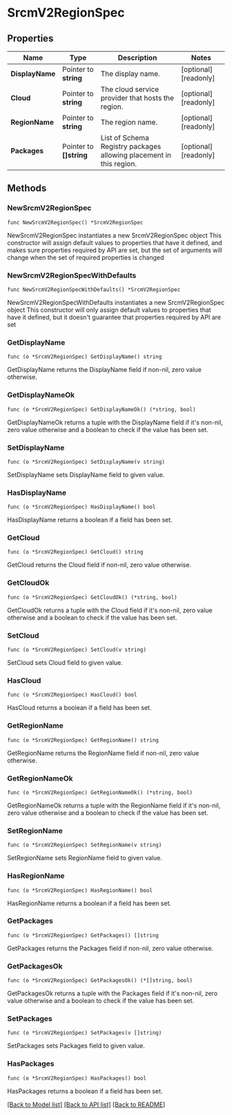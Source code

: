 # SrcmV2RegionSpec

## Properties

Name | Type | Description | Notes
------------ | ------------- | ------------- | -------------
**DisplayName** | Pointer to **string** | The display name. | [optional] [readonly] 
**Cloud** | Pointer to **string** | The cloud service provider that hosts the region. | [optional] [readonly] 
**RegionName** | Pointer to **string** | The region name. | [optional] [readonly] 
**Packages** | Pointer to **[]string** | List of Schema Registry packages allowing placement in this region. | [optional] [readonly] 

## Methods

### NewSrcmV2RegionSpec

`func NewSrcmV2RegionSpec() *SrcmV2RegionSpec`

NewSrcmV2RegionSpec instantiates a new SrcmV2RegionSpec object
This constructor will assign default values to properties that have it defined,
and makes sure properties required by API are set, but the set of arguments
will change when the set of required properties is changed

### NewSrcmV2RegionSpecWithDefaults

`func NewSrcmV2RegionSpecWithDefaults() *SrcmV2RegionSpec`

NewSrcmV2RegionSpecWithDefaults instantiates a new SrcmV2RegionSpec object
This constructor will only assign default values to properties that have it defined,
but it doesn't guarantee that properties required by API are set

### GetDisplayName

`func (o *SrcmV2RegionSpec) GetDisplayName() string`

GetDisplayName returns the DisplayName field if non-nil, zero value otherwise.

### GetDisplayNameOk

`func (o *SrcmV2RegionSpec) GetDisplayNameOk() (*string, bool)`

GetDisplayNameOk returns a tuple with the DisplayName field if it's non-nil, zero value otherwise
and a boolean to check if the value has been set.

### SetDisplayName

`func (o *SrcmV2RegionSpec) SetDisplayName(v string)`

SetDisplayName sets DisplayName field to given value.

### HasDisplayName

`func (o *SrcmV2RegionSpec) HasDisplayName() bool`

HasDisplayName returns a boolean if a field has been set.

### GetCloud

`func (o *SrcmV2RegionSpec) GetCloud() string`

GetCloud returns the Cloud field if non-nil, zero value otherwise.

### GetCloudOk

`func (o *SrcmV2RegionSpec) GetCloudOk() (*string, bool)`

GetCloudOk returns a tuple with the Cloud field if it's non-nil, zero value otherwise
and a boolean to check if the value has been set.

### SetCloud

`func (o *SrcmV2RegionSpec) SetCloud(v string)`

SetCloud sets Cloud field to given value.

### HasCloud

`func (o *SrcmV2RegionSpec) HasCloud() bool`

HasCloud returns a boolean if a field has been set.

### GetRegionName

`func (o *SrcmV2RegionSpec) GetRegionName() string`

GetRegionName returns the RegionName field if non-nil, zero value otherwise.

### GetRegionNameOk

`func (o *SrcmV2RegionSpec) GetRegionNameOk() (*string, bool)`

GetRegionNameOk returns a tuple with the RegionName field if it's non-nil, zero value otherwise
and a boolean to check if the value has been set.

### SetRegionName

`func (o *SrcmV2RegionSpec) SetRegionName(v string)`

SetRegionName sets RegionName field to given value.

### HasRegionName

`func (o *SrcmV2RegionSpec) HasRegionName() bool`

HasRegionName returns a boolean if a field has been set.

### GetPackages

`func (o *SrcmV2RegionSpec) GetPackages() []string`

GetPackages returns the Packages field if non-nil, zero value otherwise.

### GetPackagesOk

`func (o *SrcmV2RegionSpec) GetPackagesOk() (*[]string, bool)`

GetPackagesOk returns a tuple with the Packages field if it's non-nil, zero value otherwise
and a boolean to check if the value has been set.

### SetPackages

`func (o *SrcmV2RegionSpec) SetPackages(v []string)`

SetPackages sets Packages field to given value.

### HasPackages

`func (o *SrcmV2RegionSpec) HasPackages() bool`

HasPackages returns a boolean if a field has been set.


[[Back to Model list]](../README.md#documentation-for-models) [[Back to API list]](../README.md#documentation-for-api-endpoints) [[Back to README]](../README.md)


